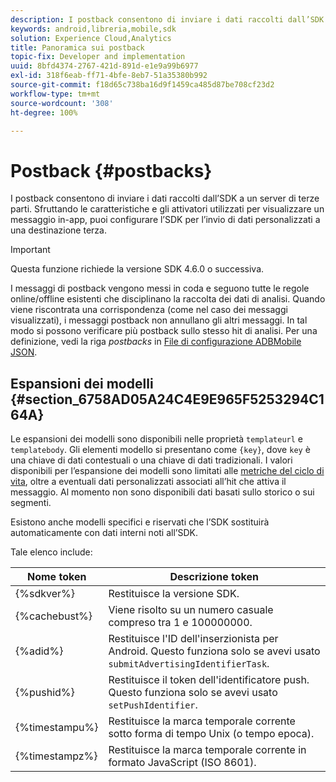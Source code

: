 ```yaml
---
description: I postback consentono di inviare i dati raccolti dall’SDK a un server di terze parti. Sfruttando le caratteristiche e gli attivatori utilizzati per visualizzare un messaggio in-app, puoi configurare l’SDK per l’invio di dati personalizzati a una destinazione terza.
keywords: android,libreria,mobile,sdk
solution: Experience Cloud,Analytics
title: Panoramica sui postback
topic-fix: Developer and implementation
uuid: 8bfd4374-2767-421d-891d-e1e9a99b6977
exl-id: 318f6eab-ff71-4bfe-8eb7-51a35380b992
source-git-commit: f18d65c738ba16d9f1459ca485d87be708cf23d2
workflow-type: tm+mt
source-wordcount: '308'
ht-degree: 100%

---
```


# Postback {#postbacks}

I postback consentono di inviare i dati raccolti dall’SDK a un server di terze parti. Sfruttando le caratteristiche e gli attivatori utilizzati per visualizzare un messaggio in-app, puoi configurare l’SDK per l’invio di dati personalizzati a una destinazione terza.

>[!IMPORTANT]
>
>Questa funzione richiede la versione SDK 4.6.0 o successiva.

I messaggi di postback vengono messi in coda e seguono tutte le regole online/offline esistenti che disciplinano la raccolta dei dati di analisi. Quando viene riscontrata una corrispondenza (come nel caso dei messaggi visualizzati), i messaggi postback non annullano gli altri messaggi. In tal modo si possono verificare più postback sullo stesso hit di analisi. Per una definizione, vedi la riga *postbacks* in   [File di configurazione ADBMobile JSON](/help/android/configuration/json-config/json-config.md).

## Espansioni dei modelli {#section_6758AD05A24C4E9E965F5253294C164A}

Le espansioni dei modelli sono disponibili nelle proprietà `templateurl` e `templatebody`. Gli elementi modello si presentano come `{key}`, dove `key` è una chiave di dati contestuali o una chiave di dati tradizionali. I valori disponibili per l’espansione dei modelli sono limitati alle [metriche del ciclo di vita](/help/android/metrics.md), oltre a eventuali dati personalizzati associati all’hit che attiva il messaggio. Al momento non sono disponibili dati basati sullo storico o sui segmenti.

Esistono anche modelli specifici e riservati che l’SDK sostituirà automaticamente con dati interni noti all’SDK.

Tale elenco include:

| Nome token | Descrizione token |
|--- |--- |
| {%sdkver%} | Restituisce la versione SDK. |
| {%cachebust%} | Viene risolto su un numero casuale compreso tra 1 e 100000000. |
| {%adid%} | Restituisce l&#39;ID dell&#39;inserzionista per Android. Questo funziona solo se avevi usato `submitAdvertisingIdentifierTask`. |
| {%pushid%} | Restituisce il token dell&#39;identificatore push. Questo funziona solo se avevi usato `setPushIdentifier`. |
| {%timestampu%} | Restituisce la marca temporale corrente sotto forma di tempo Unix (o tempo epoca). |
| {%timestampz%} | Restituisce la marca temporale corrente in formato JavaScript (ISO 8601). |
